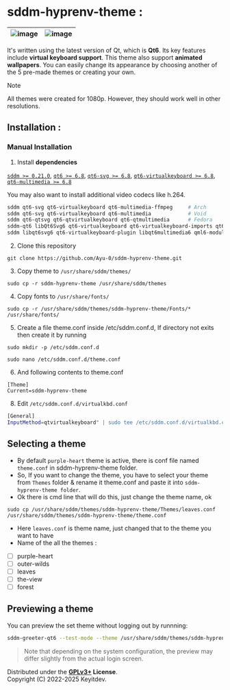 # sddm-hyprenv-theme :

|![image](https://github.com/user-attachments/assets/d952c52e-bf3f-46a5-90b7-5273aec67506)|![image](https://github.com/user-attachments/assets/3e784692-4286-4500-a68f-cfe52eface74)|
|---|---|

It's written using the latest version of Qt, which is **Qt6**. Its key features include **virtual keyboard support**. This theme also support **animated wallpapers**. You can easily change its appearance by choosing another of the 5 pre-made themes or creating your own.

> [!NOTE]
> All themes were created for 1080p. However, they should work well in other resolutions.


## Installation :

### Manual Installation

1. Install **dependencies**

[`sddm >= 0.21.0`](https://github.com/sddm/sddm), [`qt6 >= 6.8`](https://doc.qt.io/qt-6/index.html), [`qt6-svg >= 6.8`](https://doc.qt.io/qt-6/qtsvg-index.html), [`qt6-virtualkeyboard >= 6.8`](https://doc.qt.io/qt-6/qtvirtualkeyboard-index.html), [`qt6-multimedia >= 6.8`](https://doc.qt.io/qt-6/qtmultimedia-index.html)

You may also want to install additional video codecs like h.264.

```sh
sddm qt6-svg qt6-virtualkeyboard qt6-multimedia-ffmpeg     # Arch
sddm qt6-svg qt6-virtualkeyboard qt6-multimedia            # Void
sddm qt6-qtsvg qt6-qtvirtualkeyboard qt6-qtmultimedia      # Fedora
sddm-qt6 libQt6Svg6 qt6-virtualkeyboard qt6-virtualkeyboard-imports qt6-multimedia qt6-multimedia-imports        # OpenSUSE
sddm libqt6svg6 qt6-virtualkeyboard-plugin libqt6multimedia6 qml6-module-qtquick-controls qml6-module-qtquick-effects # Debian Unstable
```

2. Clone this repository
```
git clone https://github.com/Ayu-0/sddm-hyprenv-theme.git
```
3. Copy theme to `/usr/share/sddm/themes/`
```
sudo cp -r sddm-hyprenv-theme /usr/share/sddm/themes
```
4. Copy fonts to `/usr/share/fonts/`
```
sudo cp -r /usr/share/sddm/themes/sddm-hyprenv-theme/Fonts/* /usr/share/fonts/
```
5. Create a file theme.conf inside /etc/sddm.conf.d, If directory not exits then create it by running
```
sudo mkdir -p /etc/sddm.conf.d
```
```
sudo nano /etc/sddm.conf.d/theme.conf
```
6. And following contents to theme.conf
```
[Theme]
Current=sddm-hyprenv-theme
```
8. Edit `/etc/sddm.conf.d/virtualkbd.conf`
```sh
[General]
InputMethod=qtvirtualkeyboard" | sudo tee /etc/sddm.conf.d/virtualkbd.conf
```

## Selecting a theme

* By default `purple-heart` theme is active, there is conf file named `theme.conf` in sddm-hyprenv-theme folder.
* So, If you want to change the theme, you have to select your theme from `Themes` folder & rename it theme.conf and paste it into `sddm-hyprenv-theme folder`.
* Ok there is cmd line that will do this, just change the theme name, ok
```
sudo cp /usr/share/sddm/themes/sddm-hyprenv-theme/Themes/leaves.conf /usr/share/sddm/themes/sddm-hyprenv-theme/theme.conf
```
* Here `leaves.conf` is theme name, just changed that to the theme you want to have
* Name of the all the themes :
- [ ] purple-heart
- [ ] outer-wilds
- [ ] leaves
- [ ] the-view
- [ ] forest

## Previewing a theme

You can preview the set theme without logging out by runnning:
```sh
sddm-greeter-qt6 --test-mode --theme /usr/share/sddm/themes/sddm-hyprenv-theme/
```
> Note that depending on the system configuration, the preview may differ slightly from the actual login screen.


Distributed under the **[GPLv3+](https://www.gnu.org/licenses/gpl-3.0.html) License**.    
Copyright (C) 2022-2025 Keyitdev.
